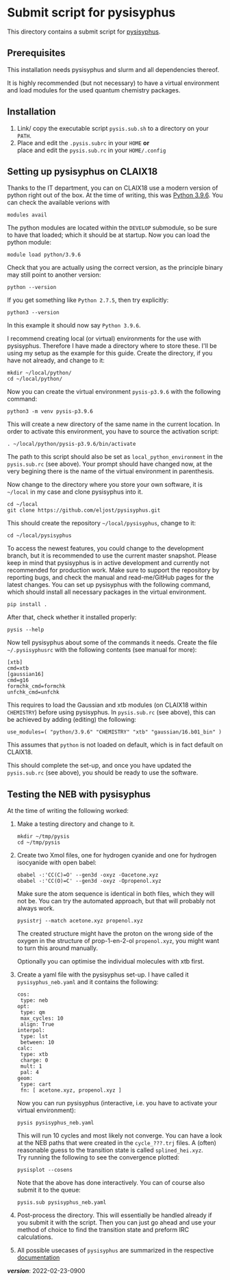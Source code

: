 # Submit script for pysisyphus 

This directory contains a submit script for 
[pysisyphus](https://github.com/eljost/pysisyphus).

## Prerequisites

This installation needs pysisyphus and slurm and all dependencies thereof.

It is highly recommended (but not necessary) to have a virtual environment
and load modules for the used quantum chemistry packages.

## Installation

1. Link/ copy the executable script `pysis.sub.sh` to a directory on your `PATH`.
2. Place and edit the `.pysis.subrc` in your `HOME` **or**  
   place and edit the `pysis.sub.rc` in your `HOME/.config`

## Setting up pysisyphus on CLAIX18

Thanks to the IT department, you can on CLAIX18 use a modern version of python right out of the box.
At the time of writing, this was [Python 3.9.6](https://www.python.org/downloads/release/python-396/).
You can check the available verions with
```
modules avail
```

The python modules are located within the `DEVELOP` submodule, so be sure to have that loaded;
which it should be at startup.
Now you can load the python module:
```
module load python/3.9.6
```
Check that you are actually using the correct version, 
as the principle binary may still point to another version:
```
python --version
```
If you get something like `Python 2.7.5`, then try explicitly:
```
python3 --version
```
In this example it should now say `Python 3.9.6`.

I recommend creating local (or virtual) environments for the use with pysisyphus.
Therefore I have made a directory where to store these.
I'll be using my setup as the example for this guide.
Create the directory, if you have not already, and change to it:
```
mkdir ~/local/python/
cd ~/local/python/
```
Now you can create the virtual environment `pysis-p3.9.6` with the following command:
```
python3 -m venv pysis-p3.9.6
```
This will create a new directory of the same name in the current location.
In order to activate this environment, you have to source the activation script:
```
. ~/local/python/pysis-p3.9.6/bin/activate
```
The path to this script should also be set as `local_python_environment`
in the `pysis.sub.rc` (see above).
Your prompt should have changed now, at the very begining there is the name
of the virtual environment in parenthesis.

Now change to the directory where you store your own software,
it is `~/local` in my case and clone pysisyphus into it.
```
cd ~/local
git clone https://github.com/eljost/pysisyphus.git 
```
This should create the repository `~/local/pysisyphus`, change to it:
```
cd ~/local/pysisyphus
```
To access the newest features, you could change to the development branch,
but it is recommended to use the current master snapshot.
Please keep in mind that pysisyphus is in active development and currently
not recommended for production work.
Make sure to support the repository by reporting bugs,
and check the manual and read-me/GitHub pages for the latest changes.
You can set up pysisyphus with the following command,
which should install all necessary packages in the virtual environment.
```
pip install .
```
After that, check whether it installed properly:
```
pysis --help
```
Now tell pysisyphus about some of the commands it needs. 
Create the file `~/.pysisyphusrc` with the following contents (see manual for more):
```
[xtb]
cmd=xtb
[gaussian16]
cmd=g16
formchk_cmd=formchk
unfchk_cmd=unfchk
```
This requires to load the Gaussian and xtb modules (on CLAIX18 within `CHEMISTRY`) 
before using pysisyphus.
In `pysis.sub.rc` (see above), this can be achieved by adding (editing) the following:
```
use_modules=( "python/3.9.6" "CHEMISTRY" "xtb" "gaussian/16.b01_bin" )
```
This assumes that `python` is not loaded on default, which is in fact default on CLAIX18.

This should complete the set-up, and once you have updated the `pysis.sub.rc` (see above),
you should be ready to use the software.

## Testing the NEB with pysisyphus

At the time of writing the following worked:

1. Make a testing directory and change to it.
   ```
   mkdir ~/tmp/pysis
   cd ~/tmp/pysis
   ```

2. Create two Xmol files, one for hydrogen cyanide and one for hydrogen isocyanide with open babel:
   ```
   obabel -:'CC(C)=O' --gen3d -oxyz -Oacetone.xyz
   obabel -:'CC(O)=C' --gen3d -oxyz -Opropenol.xyz
   ```
   Make sure the atom sequence is identical in both files, which they will not be.
   You can try the automated approach, but that will probably not always work.
   ```
   pysistrj --match acetone.xyz propenol.xyz
   ```
   The created structure might have the proton on the wrong side of the oxygen 
   in the structure of prop-1-en-2-ol `propenol.xyz`, 
   you might want to turn this around manually.
  
   Optionally you can optimise the individual molecules with xtb first.

3. Create a yaml file with the pysisyphus set-up. 
   I have called it `pysisyphus_neb.yaml` and it contains the following:
   ```
   cos:
    type: neb
   opt:
    type: qm
    max_cycles: 10
    align: True
   interpol:
    type: lst
    between: 10
   calc:
    type: xtb
    charge: 0
    mult: 1
    pal: 4
   geom:
    type: cart
    fn: [ acetone.xyz, propenol.xyz ]
   ```
   Now you can run pysisyphus (interactive, i.e. you have to activate your virtual environment):
   ```
   pysis pysisyphus_neb.yaml
   ```
   This will run 10 cycles and most likely not converge.
   You can have a look at the NEB paths that were created in the `cycle_???.trj` files.
   A (often) reasonable guess to the transition state is called `splined_hei.xyz`.  
   Try running the following to see the convergence plotted:
   ```
   pysisplot --cosens
   ```
   
   Note that the above has done interactively. 
   You can of course also submit it to the queue:
   ```
   pysis.sub pysisyphus_neb.yaml
   ```

4. Post-process the directory.
   This will essentially be handled already if you submit it with the script. 
   Then you can just go ahead and use your method of choice to find the transition state 
   and preform IRC calculations.

5. All possible usecases of `pysisyphus` are summarized in the respective [documentation](https://pysisyphus.readthedocs.io/)

 ___version___: 2022-02-23-0900
 
